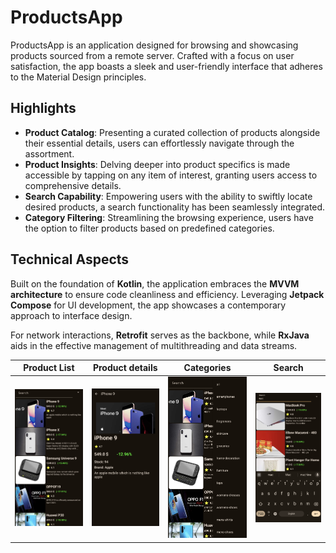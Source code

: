 # ProductsApp

ProductsApp is an application designed for browsing and showcasing products sourced from a remote server. Crafted with a focus on user satisfaction, the app boasts a sleek and user-friendly interface that adheres to the Material Design principles.

## Highlights

- **Product Catalog**: Presenting a curated collection of products alongside their essential details, users can effortlessly navigate through the assortment.
- **Product Insights**: Delving deeper into product specifics is made accessible by tapping on any item of interest, granting users access to comprehensive details.
- **Search Capability**: Empowering users with the ability to swiftly locate desired products, a search functionality has been seamlessly integrated.
- **Category Filtering**: Streamlining the browsing experience, users have the option to filter products based on predefined categories.

## Technical Aspects

Built on the foundation of **Kotlin**, the application embraces the **MVVM architecture** to ensure code cleanliness and efficiency. Leveraging **Jetpack Compose** for UI development, the app showcases a contemporary approach to interface design.

For network interactions, **Retrofit** serves as the backbone, while **RxJava** aids in the effective management of multithreading and data streams.


| Product List | Product details | Categories                                                   | Search                                                       |
|--------------------------------------------------------------|--------------------------------------------------------------|--------------------------------------------------------------|--------------------------------------------------------------|
| ![Screenshot 1](/screenshots/1.png) | ![Screenshot 2](/screenshots/2.png) | ![Screenshot 3](/screenshots/3.png) | ![Screenshot 4](/screenshots/4.png) |
